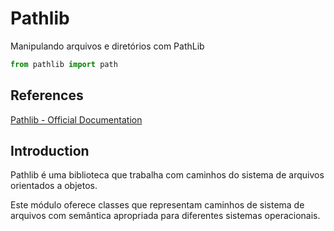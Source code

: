 # Pathlib

Manipulando arquivos e diretórios com PathLib

``` python
from pathlib import path
```
## References

[Pathlib - Official Documentation](https://docs.python.org/3/library/pathlib.html)

## Introduction

Pathlib é uma biblioteca que trabalha com caminhos do sistema de arquivos orientados a objetos.

Este módulo oferece classes que representam caminhos de sistema de arquivos com semântica apropriada para diferentes sistemas operacionais.